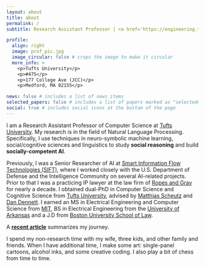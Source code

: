 ```yaml
---
layout: about
title: about
permalink: /
subtitle: Research Assistant Professor | <a href='https://engineering.tufts.edu/cs/'>Tufts University</a>

profile:
  align: right
  image: prof_pic.jpg
  image_circular: false # crops the image to make it circular
  more_info: >
    <p>Tufts University</p>
    <p>#475</p>
    <p>177 College Ave (JCC)</p>
    <p>Medford, MA 02155</p>

news: false # includes a list of news items
selected_papers: false # includes a list of papers marked as "selected={true}"
social: true # includes social icons at the bottom of the page
---
```


I am a Research Assistant Professor of Computer Science at [Tufts University](https://engineering.tufts.edu/cs/). My research is in the field of Natural Language Processing. Specifically, I use techniques in neuro-symbolic machine learning, social/cognitive sciences and linguistics to study **social reasoning** and build **socially-competent AI**.  

Previously, I was a Senior Researcher of AI at [Smart Information Flow Technologies (SIFT)](https://www.sift.net/), where I worked closely with the U.S. Department of Defense and the Intelligence Community on several AI-related projects. Prior to that I was a practicing IP lawyer at the law firm of [Ropes and Gray](https://www.ropesgray.com/en) for nearly a decade. I obtained dual-PhD in Computer Science and Cognitive Science from [Tufts University](https://engineering.tufts.edu/cs/), advised by [Matthias Scheutz](https://hrilab.tufts.edu/) and [Dan Dennett](https://en.wikipedia.org/wiki/Daniel_Dennett). I earned an MS in Electrical Engineering and Computer Science from [MIT](https://web.mit.edu/),  BS in Electrical Engineering from the [University of Arkansas](https://www.uark.edu/) and a J.D from [Boston University School of Law](https://www.bu.edu/law/). 

A **[recent article](https://www.bu.edu/law/record/articles/2023/drawing-on-law-to-study-ai/)** summarizes my journey.

I spend my non-research time with my wife, three kids, and other family and friends. When I have additional time, I make some art: single-panel cartoons, alcohol inks, and some creative coding. I also play a bit of chess from time to time. 
